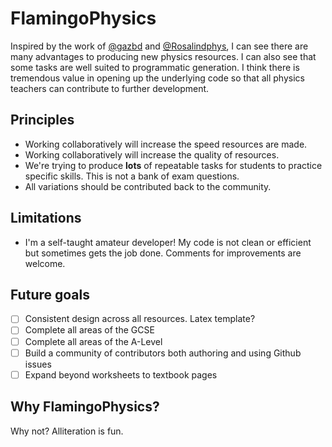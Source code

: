 # FlamingoPhysics

Inspired by the work of [@gazbd](https://twitter.com/gazbd) and [@Rosalindphys](https://twitter.com/Rosalindphys), I can see there are many advantages to producing new physics resources. I can also see that some tasks are well suited to programmatic generation. I think there is tremendous value in opening up the underlying code so that all physics teachers can contribute to further development.

## Principles

* Working collaboratively will increase the speed resources are made.
* Working collaboratively will increase the quality of resources.
* We're trying to produce **lots** of repeatable tasks for students to practice specific skills. This is not a bank of exam questions.
* All variations should be contributed back to the community.

## Limitations

* I'm a self-taught amateur developer! My code is not clean or efficient but sometimes gets the job done. Comments for improvements are welcome.

## Future goals

- [ ] Consistent design across all resources. Latex template?
- [ ] Complete all areas of the GCSE
- [ ] Complete all areas of the A-Level
- [ ] Build a community of contributors both authoring and using Github issues
- [ ] Expand beyond worksheets to textbook pages

## Why FlamingoPhysics?

Why not? Alliteration is fun.
